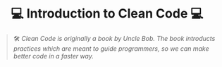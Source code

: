 # <h1 align="center"> 💻 Introduction to Clean Code 💻 </h1>

> 🛠️ _Clean Code is originally a book by Uncle Bob. The book introducts practices which are meant to guide programmers, so we can make better code in a faster way._